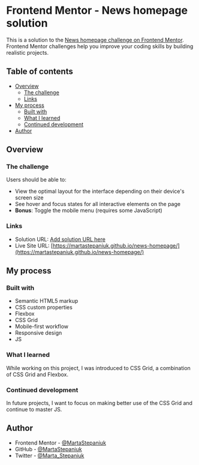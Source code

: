 # Frontend Mentor - News homepage solution

This is a solution to the [News homepage challenge on Frontend Mentor](https://www.frontendmentor.io/challenges/news-homepage-H6SWTa1MFl). Frontend Mentor challenges help you improve your coding skills by building realistic projects.

## Table of contents

- [Overview](#overview)
  - [The challenge](#the-challenge)
  - [Links](#links)
- [My process](#my-process)
  - [Built with](#built-with)
  - [What I learned](#what-i-learned)
  - [Continued development](#continued-development)
- [Author](#author)

## Overview

### The challenge

Users should be able to:

- View the optimal layout for the interface depending on their device's screen size
- See hover and focus states for all interactive elements on the page
- **Bonus**: Toggle the mobile menu (requires some JavaScript)

### Links

- Solution URL: [Add solution URL here](https://your-solution-url.com)
- Live Site URL: [https://martastepaniuk.github.io/news-homepage/](https://martastepaniuk.github.io/news-homepage/)

## My process

### Built with

- Semantic HTML5 markup
- CSS custom properties
- Flexbox
- CSS Grid
- Mobile-first workflow
- Responsive design
- JS

### What I learned

While working on this project, I was introduced to CSS Grid, a combination of CSS Grid and Flexbox.

### Continued development

In future projects, I want to focus on making better use of the CSS Grid and continue to master JS.

## Author

- Frontend Mentor - [@MartaStepaniuk](https://www.frontendmentor.io/profile/MartaStepaniuk)
- GitHub - [@MartaStepaniuk](https://github.com/MartaStepaniuk)
- Twitter - [@Marta_Stepaniuk](https://twitter.com/Marta_Stepaniuk)
